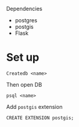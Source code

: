 
Dependencies

* postgres
* postgis
* Flask

# Set up

```
Createdb <name>
```

Then open DB

```
psql <name>
```

Add `postgis` extension

```
CREATE EXTENSION postgis;
```

